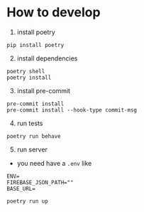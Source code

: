 # How to develop


1. install poetry

```
pip install poetry
```

2. install dependencies

```
poetry shell
poetry install
```

3. install pre-commit

```
pre-commit install
pre-commit install --hook-type commit-msg
```

4. run tests

```
poetry run behave
```

5. run server

- you need have a `.env` like

```
ENV=
FIREBASE_JSON_PATH=""
BASE_URL=
```

```
poetry run up
```